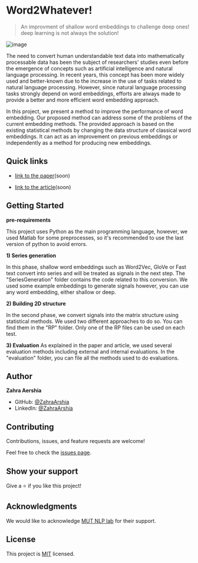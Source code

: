 # Word2Whatever!
> An improvment of shallow word embeddings to challenge deep ones! deep learning is not always the solution!

![image](https://user-images.githubusercontent.com/78906545/187692286-022f40c9-bdcc-4bbd-97bf-6ef4a55885ef.png)

The need to convert human understandable text data into mathematically processable data has been the subject of researchers' studies even before the emergence of concepts such as artificial intelligence and natural language processing. In recent years, this concept has been more widely used and better-known due to the increase in the use of tasks related to natural language processing. However, since natural language processing tasks strongly depend on word embeddings, efforts are always made to provide a better and more efficient word embedding approach.

In this project, we present a method to improve the performance of word embedding. Our proposed method can address some of the problems of the current embedding methods. The provided approach is based on the existing statistical methods by changing the data structure of classical word embeddings. It can act as an improvement on previous embeddings or independently as a method for producing new embeddings.

## Quick links

- [link to the paper]()(soon)

- [link to the article]()(soon)

## Getting Started

**pre-requirements**

This project uses Python as the main programming language, however, we used Matlab for some preprocesses, so it's recommended to use the last version of python to avoid errors.

**1) Series generation**

In this phase, shallow word embeddings such as Word2Vec, GloVe or Fast text convert into series and will be treated as signals in the next step.
The "SeriesGeneration" folder contains the code related to this conversion. We used some example embeddings to generate signals however, you can use any word embedding, either shallow or deep.

**2) Building 2D structure**

In the second phase, we convert signals into the matrix structure using statistical methods. We used two different approaches to do so. You can find them in the "RP" folder. Only one of the RP files can be used on each test.

**3) Evaluation**
As explained in the paper and article, we used several evaluation methods including external and internal evaluations. In the "evaluation" folder, you can file all the methods used to do evaluations.

## Author

**Zahra Aershia**

- GitHub: [@ZahraArshia](https://github.com/ZahraArshia)
- LinkedIn: [@ZahraArshia](https://www.linkedin.com/in/ZahraArshia/)


## Contributing

Contributions, issues, and feature requests are welcome!

Feel free to check the [issues page](https://github.com/ZahraArshia/Word2Whatever/issues).

## Show your support

Give a ⭐️ if you like this project!

## Acknowledgments

We would like to acknowledge [MUT NLP lab](https://github.com/mutnlp) for their support.

## License

This project is [MIT](https://github.com/ZahraArshia/Word2Whatever/blob/main/LICENSE) licensed.
